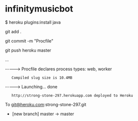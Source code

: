 # infinitymusicbot
$ heroku plugins:install java

git add .

git commit -m "Procfile"

git push heroku master

...

-----> Procfile declares process types: web, worker

       Compiled slug size is 10.4MB

-----> Launching... done

       http://strong-stone-297.herokuapp.com deployed to Heroku

To git@heroku.com:strong-stone-297.git

 * [new branch]      master -> master
